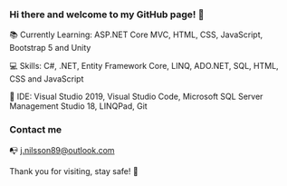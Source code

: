 ### Hi there and welcome to my GitHub page! 👋

:books: Currently Learning: ASP.NET Core MVC, HTML, CSS, JavaScript, Bootstrap 5 and Unity

:computer: Skills: C#, .NET, Entity Framework Core, LINQ, ADO.NET, SQL, HTML, CSS and JavaScript

:floppy_disk: IDE: Visual Studio 2019, Visual Studio Code, Microsoft SQL Server Management Studio 18, LINQPad, Git

### Contact me

:mailbox_with_no_mail: j.nilsson89@outlook.com

Thank you for visiting, stay safe! :pray:

